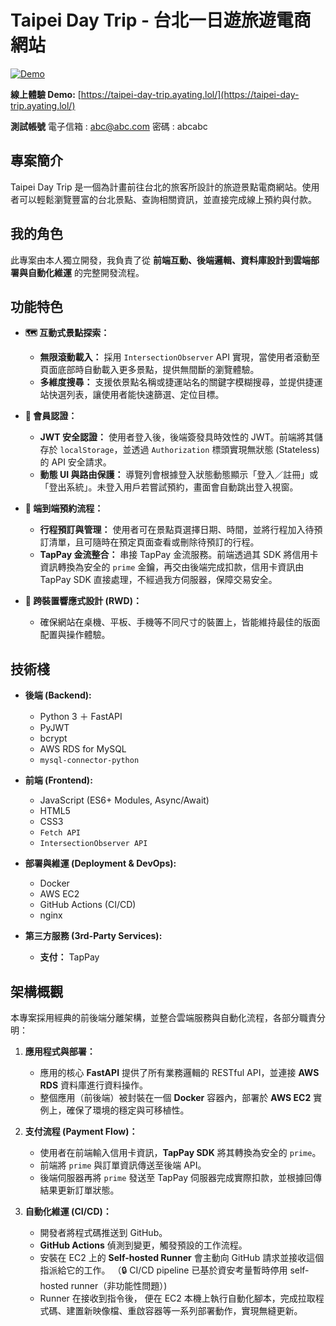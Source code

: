 # Taipei Day Trip - 台北一日遊旅遊電商網站

[![Demo](https://img.shields.io/badge/Demo-Live-brightgreen?style=flat-square)](https://taipei-day-trip.ayating.lol/)

**線上體驗 Demo:** [https://taipei-day-trip.ayating.lol/](https://taipei-day-trip.ayating.lol/)

**測試帳號**
電子信箱 : abc@abc.com
密碼 : abcabc

## 專案簡介

Taipei Day Trip 是一個為計畫前往台北的旅客所設計的旅遊景點電商網站。使用者可以輕鬆瀏覽豐富的台北景點、查詢相關資訊，並直接完成線上預約與付款。

## 我的角色

此專案由本人獨立開發，我負責了從 **前端互動、後端邏輯、資料庫設計到雲端部署與自動化維運** 的完整開發流程。

## 功能特色

- **🗺️ 互動式景點探索：**

  - **無限滾動載入：** 採用 `IntersectionObserver` API 實現，當使用者滾動至頁面底部時自動載入更多景點，提供無間斷的瀏覽體驗。
  - **多維度搜尋：** 支援依景點名稱或捷運站名的關鍵字模糊搜尋，並提供捷運站快選列表，讓使用者能快速篩選、定位目標。

- **🔐 會員認證：**

  - **JWT 安全認證：** 使用者登入後，後端簽發具時效性的 JWT。前端將其儲存於 `localStorage`，並透過 `Authorization` 標頭實現無狀態 (Stateless) 的 API 安全請求。
  - **動態 UI 與路由保護：** 導覽列會根據登入狀態動態顯示「登入／註冊」或「登出系統」。未登入用戶若嘗試預約，畫面會自動跳出登入視窗。

- **📅 端到端預約流程：**

  - **行程預訂與管理：** 使用者可在景點頁選擇日期、時間，並將行程加入待預訂清單，且可隨時在預定頁面查看或刪除待預訂的行程。
  - **TapPay 金流整合：** 串接 TapPay 金流服務。前端透過其 SDK 將信用卡資訊轉換為安全的 `prime` 金鑰，再交由後端完成扣款，信用卡資訊由 TapPay SDK 直接處理，不經過我方伺服器，保障交易安全。

- **📱 跨裝置響應式設計 (RWD)：**
  - 確保網站在桌機、平板、手機等不同尺寸的裝置上，皆能維持最佳的版面配置與操作體驗。

## 技術棧

- **後端 (Backend):**

  - Python 3 ＋ FastAPI
  - PyJWT
  - bcrypt
  - AWS RDS for MySQL
  - `mysql-connector-python`

- **前端 (Frontend):**

  - JavaScript (ES6+ Modules, Async/Await)
  - HTML5
  - CSS3
  - `Fetch API`
  - `IntersectionObserver API`

- **部署與維運 (Deployment & DevOps):**

  - Docker
  - AWS EC2
  - GitHub Actions (CI/CD)
  - nginx

- **第三方服務 (3rd-Party Services):**
  - **支付：** TapPay

## 架構概觀

本專案採用經典的前後端分離架構，並整合雲端服務與自動化流程，各部分職責分明：

1.  **應用程式與部署：**

    - 應用的核心 **FastAPI** 提供了所有業務邏輯的 RESTful API，並連接 **AWS RDS** 資料庫進行資料操作。
    - 整個應用（前後端）被封裝在一個 **Docker** 容器內，部署於 **AWS EC2** 實例上，確保了環境的穩定與可移植性。

2.  **支付流程 (Payment Flow)：**

    - 使用者在前端輸入信用卡資訊，**TapPay SDK** 將其轉換為安全的 `prime`。
    - 前端將 `prime` 與訂單資訊傳送至後端 API。
    - 後端伺服器再將 `prime` 發送至 TapPay 伺服器完成實際扣款，並根據回傳結果更新訂單狀態。

3.  **自動化維運 (CI/CD)：**
    - 開發者將程式碼推送到 GitHub。
    - **GitHub Actions** 偵測到變更，觸發預設的工作流程。
    - 安裝在 EC2 上的 **Self-hosted Runner** 會主動向 GitHub 請求並接收這個指派給它的工作。
      （🔒 CI/CD pipeline 已基於資安考量暫時停用 self-hosted runner（非功能性問題）)
    - Runner 在接收到指令後， 便在 EC2 本機上執行自動化腳本，完成拉取程式碼、建置新映像檔、重啟容器等一系列部署動作，實現無縫更新。
